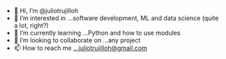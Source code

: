 - 👋 Hi, I’m @juliotrujilloh
- 👀 I’m interested in ...software development, ML and data science (quite a lot, right?)
- 🌱 I’m currently learning ...Python and how to use modules
- 💞️ I’m looking to collaborate on ...any project
- 📫 How to reach me ...juliotrujilloh@gmail.com

<!---
juliotrujilloh/juliotrujilloh is a ✨ special ✨ repository because its `README.md` (this file) appears on your GitHub profile.
You can click the Preview link to take a look at your changes.
--->
